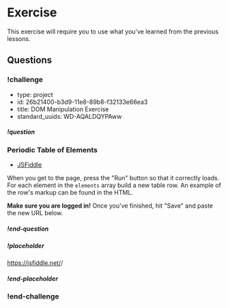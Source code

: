 # Exercise

This exercise will require you to use what you've learned from the previous lessons.

## Questions

<!-- Question -->

### !challenge

* type: project
* id: 26b21400-b3d9-11e8-89b8-f32133e66ea3
* title: DOM Manipulation Exercise
* standard_uuids: WD-AQALDQYPAww

##### !question

### Periodic Table of Elements

* [JSFiddle](https://jsfiddle.net/gh/get/library/pure/gSchool/g67_fiddles/tree/master/dom-manip-checkpoint)

When you get to the page, press the "Run" button so that it correctly loads. For each element in the `elements` array build a new table row. An example of the row's markup can be found in the HTML.

**Make sure you are logged in!** Once you've finished, hit "Save" and paste the new URL below.

##### !end-question

##### !placeholder

https://jsfiddle.net/<username>/<fiddle-id>

##### !end-placeholder

### !end-challenge
